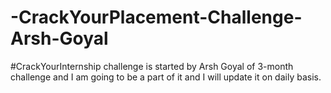 # -CrackYourPlacement-Challenge-Arsh-Goyal
#CrackYourInternship challenge is started by Arsh Goyal of 3-month challenge and I am going to be a part of it and I will update it on daily basis.
